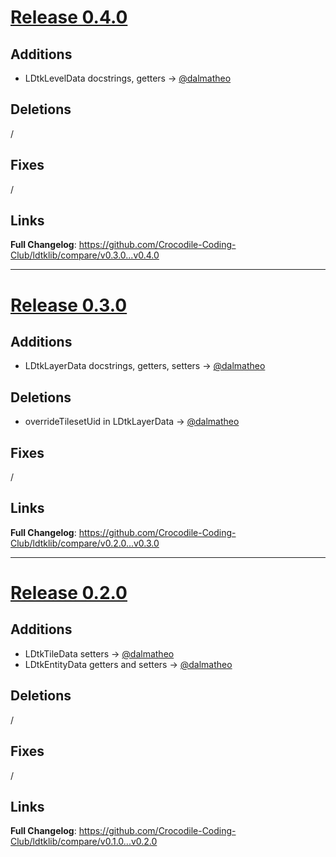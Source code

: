 # [Release 0.4.0](https://github.com/Crocodile-Coding-Club/ldtklib/releases/tag/v0.4.0)

## Additions

* LDtkLevelData docstrings, getters -> [@dalmatheo](https://github.com/dalmatheo)

## Deletions

/

## Fixes

/

## Links

**Full Changelog**: https://github.com/Crocodile-Coding-Club/ldtklib/compare/v0.3.0...v0.4.0
___
# [Release 0.3.0](https://github.com/Crocodile-Coding-Club/ldtklib/releases/tag/v0.4.0)

## Additions

* LDtkLayerData docstrings, getters, setters -> [@dalmatheo](https://github.com/dalmatheo)

## Deletions

* overrideTilesetUid in LDtkLayerData -> [@dalmatheo](https://github.com/dalmatheo)

## Fixes

/

## Links

**Full Changelog**: https://github.com/Crocodile-Coding-Club/ldtklib/compare/v0.2.0...v0.3.0
___
# [Release 0.2.0](https://github.com/Crocodile-Coding-Club/ldtklib/releases/tag/v0.2.0)

## Additions

* LDtkTileData setters -> [@dalmatheo](https://github.com/dalmatheo)
* LDtkEntityData getters and setters -> [@dalmatheo](https://github.com/dalmatheo)

## Deletions

/

## Fixes

/

## Links

**Full Changelog**: https://github.com/Crocodile-Coding-Club/ldtklib/compare/v0.1.0...v0.2.0
